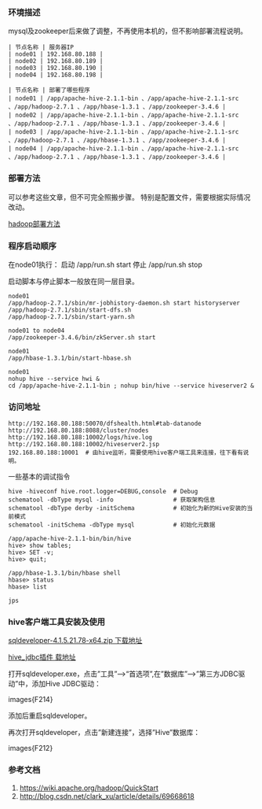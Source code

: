 
### 环境描述

mysql及zookeeper后来做了调整，不再使用本机的，但不影响部署流程说明。

```
| 节点名称 | 服务器IP 
| node01 | 192.168.80.188 |
| node02 | 192.168.80.189 |
| node03 | 192.168.80.190 |
| node04 | 192.168.80.198 |
```

```
| 节点名称 | 部署了哪些程序 
| node01 | /app/apache-hive-2.1.1-bin 、/app/apache-hive-2.1.1-src 、/app/hadoop-2.7.1 、/app/hbase-1.3.1 、/app/zookeeper-3.4.6 |
| node02 | /app/apache-hive-2.1.1-bin 、/app/apache-hive-2.1.1-src 、/app/hadoop-2.7.1 、/app/hbase-1.3.1 、/app/zookeeper-3.4.6 |
| node03 | /app/apache-hive-2.1.1-bin 、/app/apache-hive-2.1.1-src 、/app/hadoop-2.7.1 、/app/hbase-1.3.1 、/app/zookeeper-3.4.6 |
| node04 | /app/apache-hive-2.1.1-bin 、/app/apache-hive-2.1.1-src 、/app/hadoop-2.7.1 、/app/hbase-1.3.1 、/app/zookeeper-3.4.6 |
```


### 部署方法

可以参考这些文章，但不可完全照搬步骤。
特别是配置文件，需要根据实际情况改动。

[hadoop部署方法](http://blog.csdn.net/clark_xu/article/details/69668618)


### 程序启动顺序

在node01执行：
启动 /app/run.sh start
停止 /app/run.sh stop

启动脚本与停止脚本一般放在同一层目录。
```
node01
/app/hadoop-2.7.1/sbin/mr-jobhistory-daemon.sh start historyserver
/app/hadoop-2.7.1/sbin/start-dfs.sh
/app/hadoop-2.7.1/sbin/start-yarn.sh

node01 to node04
/app/zookeeper-3.4.6/bin/zkServer.sh start

node01
/app/hbase-1.3.1/bin/start-hbase.sh

node01
nohup hive --service hwi &
cd /app/apache-hive-2.1.1-bin ; nohup bin/hive --service hiveserver2 &
```

### 访问地址
```
http://192.168.80.188:50070/dfshealth.html#tab-datanode
http://192.168.80.188:8088/cluster/nodes
http://192.168.80.188:10002/logs/hive.log
http://192.168.80.188:10002/hiveserver2.jsp
192.168.80.188:10001  # 由hive监听，需要使用hive客户端工具来连接，往下看有说明。
```

一些基本的调试指令
```
hive -hiveconf hive.root.logger=DEBUG,console  # Debug  
schematool -dbType mysql -info                 # 获取架构信息
schematool -dbType derby -initSchema           # 初始化为新的Hive安装的当前模式
schematool -initSchema -dbType mysql           # 初始化元数据

/app/apache-hive-2.1.1-bin/bin/hive 
hive> show tables; 
hive> SET -v;
hive> quit;

/app/hbase-1.3.1/bin/hbase shell
hbase> status
hbase> list

jps
```

### hive客户端工具安装及使用

[sqldeveloper-4.1.5.21.78-x64.zip 下载地址](http://192.168.30.247/s/sqldeveloper-4.1.5.21.78-x64.zip)

[hive_jdbc插件 载地址](http://192.168.30.247/h/hive_jdbc_2.5.15.1040.zip)


打开sqldeveloper.exe，点击”工具”–>“首选项”,在”数据库”–>”第三方JDBC驱动”中，添加Hive JDBC驱动：

images{F214}

添加后重启sqldeveloper。

再次打开sqldeveloper，点击”新建连接”，选择”Hive”数据库：

images{F212}



### 参考文档

1. https://wiki.apache.org/hadoop/QuickStart
2. http://blog.csdn.net/clark_xu/article/details/69668618





